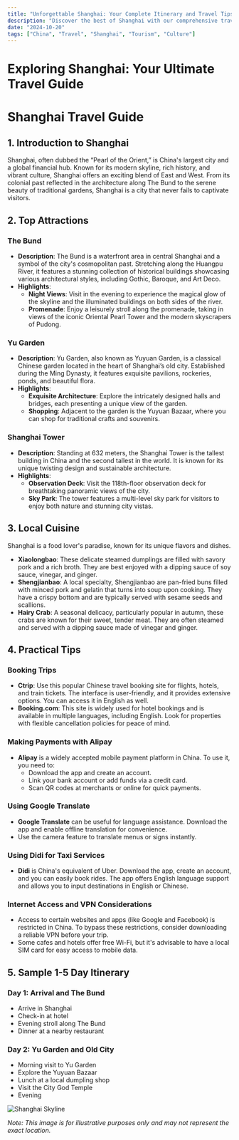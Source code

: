 ```yaml
---
title: "Unforgettable Shanghai: Your Complete Itinerary and Travel Tips"
description: "Discover the best of Shanghai with our comprehensive travel guide. Explore top attractions, savor local cuisine, and get insider tips for an unforgettable Chinese adventure."
date: "2024-10-20"
tags: ["China", "Travel", "Shanghai", "Tourism", "Culture"]
---
```


# Exploring Shanghai: Your Ultimate Travel Guide

# Shanghai Travel Guide

## 1. Introduction to Shanghai
Shanghai, often dubbed the “Pearl of the Orient,” is China's largest city and a global financial hub. Known for its modern skyline, rich history, and vibrant culture, Shanghai offers an exciting blend of East and West. From its colonial past reflected in the architecture along The Bund to the serene beauty of traditional gardens, Shanghai is a city that never fails to captivate visitors.

## 2. Top Attractions

### The Bund
- **Description**: The Bund is a waterfront area in central Shanghai and a symbol of the city's cosmopolitan past. Stretching along the Huangpu River, it features a stunning collection of historical buildings showcasing various architectural styles, including Gothic, Baroque, and Art Deco.
- **Highlights**:
  - **Night Views**: Visit in the evening to experience the magical glow of the skyline and the illuminated buildings on both sides of the river.
  - **Promenade**: Enjoy a leisurely stroll along the promenade, taking in views of the iconic Oriental Pearl Tower and the modern skyscrapers of Pudong.

### Yu Garden
- **Description**: Yu Garden, also known as Yuyuan Garden, is a classical Chinese garden located in the heart of Shanghai’s old city. Established during the Ming Dynasty, it features exquisite pavilions, rockeries, ponds, and beautiful flora.
- **Highlights**:
  - **Exquisite Architecture**: Explore the intricately designed halls and bridges, each presenting a unique view of the garden.
  - **Shopping**: Adjacent to the garden is the Yuyuan Bazaar, where you can shop for traditional crafts and souvenirs.

### Shanghai Tower
- **Description**: Standing at 632 meters, the Shanghai Tower is the tallest building in China and the second tallest in the world. It is known for its unique twisting design and sustainable architecture.
- **Highlights**:
  - **Observation Deck**: Visit the 118th-floor observation deck for breathtaking panoramic views of the city.
  - **Sky Park**: The tower features a multi-level sky park for visitors to enjoy both nature and stunning city vistas.

## 3. Local Cuisine
Shanghai is a food lover's paradise, known for its unique flavors and dishes.

- **Xiaolongbao**: These delicate steamed dumplings are filled with savory pork and a rich broth. They are best enjoyed with a dipping sauce of soy sauce, vinegar, and ginger.
- **Shengjianbao**: A local specialty, Shengjianbao are pan-fried buns filled with minced pork and gelatin that turns into soup upon cooking. They have a crispy bottom and are typically served with sesame seeds and scallions.
- **Hairy Crab**: A seasonal delicacy, particularly popular in autumn, these crabs are known for their sweet, tender meat. They are often steamed and served with a dipping sauce made of vinegar and ginger.

## 4. Practical Tips

### Booking Trips
- **Ctrip**: Use this popular Chinese travel booking site for flights, hotels, and train tickets. The interface is user-friendly, and it provides extensive options. You can access it in English as well.
- **Booking.com**: This site is widely used for hotel bookings and is available in multiple languages, including English. Look for properties with flexible cancellation policies for peace of mind.

### Making Payments with Alipay
- **Alipay** is a widely accepted mobile payment platform in China. To use it, you need to:
  - Download the app and create an account.
  - Link your bank account or add funds via a credit card.
  - Scan QR codes at merchants or online for quick payments.

### Using Google Translate
- **Google Translate** can be useful for language assistance. Download the app and enable offline translation for convenience.
- Use the camera feature to translate menus or signs instantly.

### Using Didi for Taxi Services
- **Didi** is China's equivalent of Uber. Download the app, create an account, and you can easily book rides. The app offers English language support and allows you to input destinations in English or Chinese.

### Internet Access and VPN Considerations
- Access to certain websites and apps (like Google and Facebook) is restricted in China. To bypass these restrictions, consider downloading a reliable VPN before your trip.
- Some cafes and hotels offer free Wi-Fi, but it's advisable to have a local SIM card for easy access to mobile data.

## 5. Sample 1-5 Day Itinerary

### Day 1: Arrival and The Bund
- Arrive in Shanghai
- Check-in at hotel
- Evening stroll along The Bund
- Dinner at a nearby restaurant

### Day 2: Yu Garden and Old City
- Morning visit to Yu Garden
- Explore the Yuyuan Bazaar
- Lunch at a local dumpling shop
- Visit the City God Temple
- Evening

<img src="https://source.unsplash.com/1600x900/?Shanghai,cityscape" alt="Shanghai Skyline" loading="lazy">

*Note: This image is for illustrative purposes only and may not represent the exact location.*

